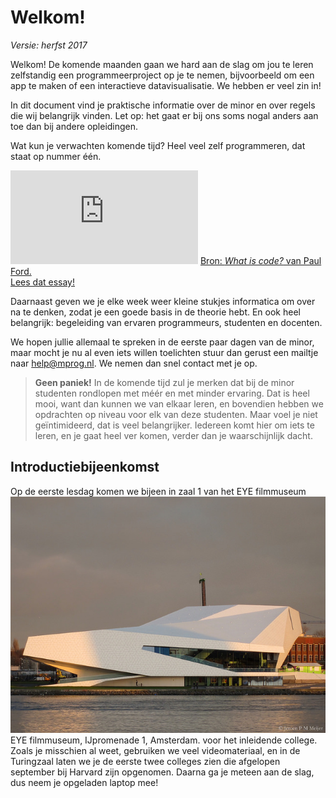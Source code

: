 # Welkom!

*Versie: herfst 2017*

Welkom! De komende maanden gaan we hard aan de slag om jou te leren zelfstandig een programmeerproject op je te nemen, bijvoorbeeld om een app te maken of een interactieve datavisualisatie. We hebben er veel zin in!

In dit document vind je praktische informatie over de minor en over regels die wij belangrijk vinden. Let op: het gaat er bij ons soms nogal anders aan toe dan bij andere opleidingen.

Wat kun je verwachten komende tijd? Heel veel zelf programmeren, dat staat op nummer één<span class="sidenote-number"></span>.

<span class="sidenote embed-responsive embed-responsive-16by9">
<iframe style="height:50%" src="https://player.vimeo.com/video/130987431?color=ff9933&title=0&byline=0&portrait=0" frameborder="0" webkitallowfullscreen mozallowfullscreen allowfullscreen></iframe>
<a href="http://www.bloomberg.com/graphics/2015-paul-ford-what-is-code/">Bron: <em>What is code?</em> van Paul Ford.<br> Lees dat essay!</a>
</span>

Daarnaast geven we je elke week weer kleine stukjes informatica om over na te denken, zodat je een goede basis in de theorie hebt. En ook heel belangrijk: begeleiding van ervaren programmeurs, studenten en docenten.

We hopen jullie allemaal te spreken in de eerste paar dagen van de minor, maar mocht je nu al even iets willen toelichten stuur dan gerust een mailtje naar <help@mprog.nl>. We nemen dan snel contact met je op.

>**Geen paniek!** In de komende tijd zul je merken dat bij de minor studenten rondlopen met méér en met minder ervaring. Dat is heel mooi, want dan kunnen we van elkaar leren, en bovendien hebben we opdrachten op niveau voor elk van deze studenten. Maar voel je niet geïntimideerd, dat is veel belangrijker. Iedereen komt hier om iets te leren, en je gaat heel ver komen, verder dan je waarschijnlijk dacht.

## Introductiebijeenkomst

Op de eerste lesdag komen we bijeen in zaal 1 van het EYE filmmuseum<span class="sidenote-number"></span> <span class="sidenote"><a href="https://www.eyefilm.nl"><img src="16148491515_c49fe7c981_z.jpg"/></a>EYE filmmuseum, IJpromenade 1, Amsterdam. </span>voor het inleidende college. Zoals je misschien al weet, gebruiken we veel videomateriaal, en in de Turingzaal laten we je de eerste twee colleges zien die afgelopen september bij Harvard zijn opgenomen. Daarna ga je meteen aan de slag, dus neem je opgeladen laptop mee!
